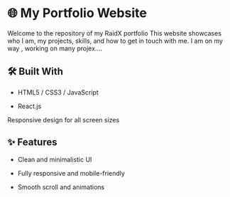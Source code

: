 # 🌐 My Portfolio Website
Welcome to the repository of my RaidX portfolio 
This website showcases who I am, my projects, skills, and how to get in touch with me.
I am on my way , working on many projex....

## 🛠️ Built With
- HTML5 / CSS3 / JavaScript

- React.js 

Responsive design for all screen sizes

## ✨ Features
- Clean and minimalistic UI

- Fully responsive and mobile-friendly

- Smooth scroll and animations
